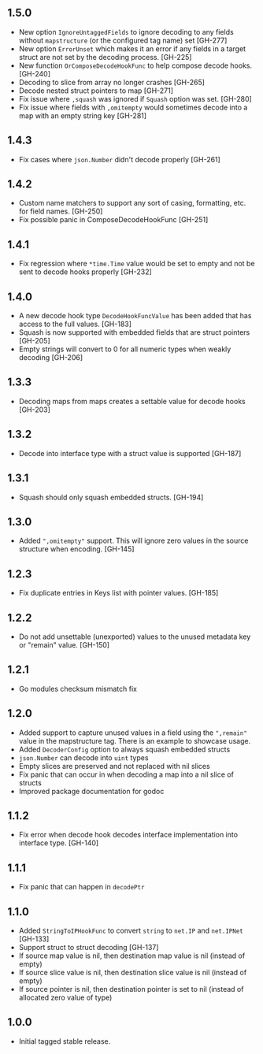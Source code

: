 ## 1.5.0

*   New option `IgnoreUntaggedFields` to ignore decoding to any fields without
    `mapstructure` (or the configured tag name) set \[GH-277]
*   New option `ErrorUnset` which makes it an error if any fields in a target
    struct are not set by the decoding process. \[GH-225]
*   New function `OrComposeDecodeHookFunc` to help compose decode hooks. \[GH-240]
*   Decoding to slice from array no longer crashes \[GH-265]
*   Decode nested struct pointers to map \[GH-271]
*   Fix issue where `,squash` was ignored if `Squash` option was set. \[GH-280]
*   Fix issue where fields with `,omitempty` would sometimes decode into a map
    with an empty string key \[GH-281]

## 1.4.3

*   Fix cases where `json.Number` didn't decode properly \[GH-261]

## 1.4.2

*   Custom name matchers to support any sort of casing, formatting, etc. for field
    names. \[GH-250]
*   Fix possible panic in ComposeDecodeHookFunc \[GH-251]

## 1.4.1

*   Fix regression where `*time.Time` value would be set to empty and not be sent
    to decode hooks properly \[GH-232]

## 1.4.0

*   A new decode hook type `DecodeHookFuncValue` has been added that has access to
    the full values. \[GH-183]
*   Squash is now supported with embedded fields that are struct pointers \[GH-205]
*   Empty strings will convert to 0 for all numeric types when weakly decoding
    \[GH-206]

## 1.3.3

*   Decoding maps from maps creates a settable value for decode hooks \[GH-203]

## 1.3.2

*   Decode into interface type with a struct value is supported \[GH-187]

## 1.3.1

*   Squash should only squash embedded structs. \[GH-194]

## 1.3.0

*   Added `",omitempty"` support. This will ignore zero values in the source
    structure when encoding. \[GH-145]

## 1.2.3

*   Fix duplicate entries in Keys list with pointer values. \[GH-185]

## 1.2.2

*   Do not add unsettable (unexported) values to the unused metadata key or
    "remain" value. \[GH-150]

## 1.2.1

*   Go modules checksum mismatch fix

## 1.2.0

*   Added support to capture unused values in a field using the `",remain"` value
    in the mapstructure tag. There is an example to showcase usage.
*   Added `DecoderConfig` option to always squash embedded structs
*   `json.Number` can decode into `uint` types
*   Empty slices are preserved and not replaced with nil slices
*   Fix panic that can occur in when decoding a map into a nil slice of structs
*   Improved package documentation for godoc

## 1.1.2

*   Fix error when decode hook decodes interface implementation into interface
    type. \[GH-140]

## 1.1.1

*   Fix panic that can happen in `decodePtr`

## 1.1.0

*   Added `StringToIPHookFunc` to convert `string` to `net.IP` and `net.IPNet`
    \[GH-133]
*   Support struct to struct decoding \[GH-137]
*   If source map value is nil, then destination map value is nil (instead of
    empty)
*   If source slice value is nil, then destination slice value is nil (instead of
    empty)
*   If source pointer is nil, then destination pointer is set to nil (instead of
    allocated zero value of type)

## 1.0.0

*   Initial tagged stable release.
